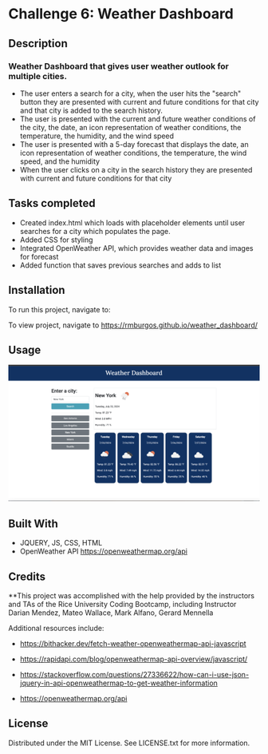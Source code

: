 # Challenge 6: Weather Dashboard

## Description

### Weather Dashboard that gives user weather outlook for multiple cities.

- The user enters a search for a city, when the user hits the "search" button they are presented with current and future conditions for that city and that city is added to the search history.
- The user is presented with the current and future weather conditions of the city, the date, an icon representation of weather conditions, the temperature, the humidity, and the wind speed
- The user is presented with a 5-day forecast that displays the date, an icon representation of weather conditions, the temperature, the wind speed, and the humidity
- When the user clicks on a city in the search history they are presented with current and future conditions for that city

## Tasks completed

- Created index.html which loads with placeholder elements until user searches for a city which populates the page.
- Added CSS for styling
- Integrated OpenWeather API, which provides weather data and images for forecast
- Added function that saves previous searches and adds to list

## Installation

To run this project, navigate to:

To view project, navigate to https://rmburgos.github.io/weather_dashboard/

## Usage

![screenshot of weather dashboard app](assets/images/weather_dashboard_screenshot.png)

## Built With

- JQUERY, JS, CSS, HTML
- OpenWeather API <https://openweathermap.org/api>

## Credits

\*\*This project was accomplished with the help provided by the instructors and TAs of the Rice University Coding Bootcamp, including Instructor Darian Mendez, Mateo Wallace, Mark Alfano, Gerard Mennella

Additional resources include:

- <https://bithacker.dev/fetch-weather-openweathermap-api-javascript>

- <https://rapidapi.com/blog/openweathermap-api-overview/javascript/>

- <https://stackoverflow.com/questions/27336622/how-can-i-use-json-jquery-in-api-openweathermap-to-get-weather-information>

- <https://openweathermap.org/api>

## License

Distributed under the MIT License. See LICENSE.txt for more information.
